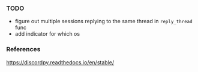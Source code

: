 ### TODO
- figure out multiple sessions replying to the same thread in `reply_thread` func
- add indicator for which os

### References
https://discordpy.readthedocs.io/en/stable/
